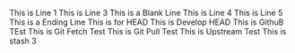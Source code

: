 This is Line 1
This is Line 3
This is a Blank Line
This is Line 4
This is Line 5
This is a Ending Line
This is for HEAD
This is Develop HEAD
This is GithuB TEst
This is Git Fetch Test
This is Git Pull Test
This is Upstream Test
This is stash 3
